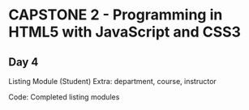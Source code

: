 # CAPSTONE 2 - Programming in HTML5 with JavaScript and CSS3

## Day 4
Listing Module (Student) 
Extra: department, course, instructor 

Code: Completed listing modules

[](list-student.png)

[](list-course.png)

[](list-department.png)

[](list-instructor.png)